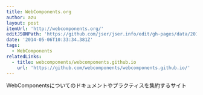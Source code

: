 ```yaml
---
title: WebComponents.org
author: azu
layout: post
itemUrl: 'http://webcomponents.org/'
editJSONPath: 'https://github.com/jser/jser.info/edit/gh-pages/data/2014/05/index.json'
date: '2014-05-06T10:33:34.381Z'
tags:
  - WebComponents
relatedLinks:
  - title: webcomponents/webcomponents.github.io
    url: 'https://github.com/webcomponents/webcomponents.github.io/'
---
```

WebComponentsについてのドキュメントやプラクティスを集約するサイト
